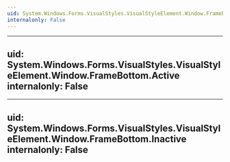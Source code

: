 ```yaml
---
uid: System.Windows.Forms.VisualStyles.VisualStyleElement.Window.FrameBottom
internalonly: False
---
```


---
uid: System.Windows.Forms.VisualStyles.VisualStyleElement.Window.FrameBottom.Active
internalonly: False
---

---
uid: System.Windows.Forms.VisualStyles.VisualStyleElement.Window.FrameBottom.Inactive
internalonly: False
---
